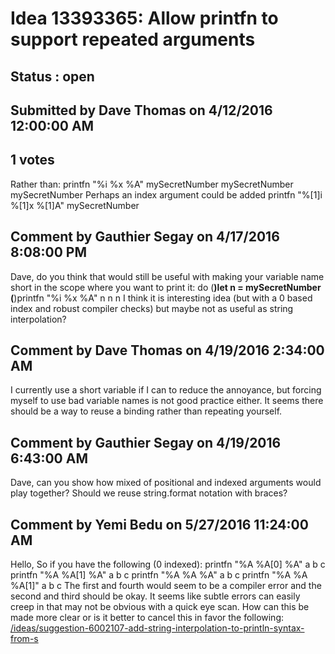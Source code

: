 # Idea 13393365: Allow printfn to support repeated arguments #

## Status : open

## Submitted by Dave Thomas on 4/12/2016 12:00:00 AM

## 1 votes

Rather than:
printfn "%i %x %A" mySecretNumber mySecretNumber mySecretNumber
Perhaps an index argument could be added
printfn "%[1]i %[1]x %[1]A" mySecretNumber


## Comment by Gauthier Segay on 4/17/2016 8:08:00 PM

Dave, do you think that would still be useful with making your variable name short in the scope where you want to print it:
do
(**)let n = mySecretNumber
(**)printfn "%i %x %A" n n n
I think it is interesting idea (but with a 0 based index and robust compiler checks) but maybe not as useful as string interpolation?

## Comment by Dave Thomas on 4/19/2016 2:34:00 AM

I currently use a short variable if I can to reduce the annoyance, but forcing myself to use bad variable names is not good practice either. It seems there should be a way to reuse a binding rather than repeating yourself.

## Comment by Gauthier Segay on 4/19/2016 6:43:00 AM

Dave, can you show how mixed of positional and indexed arguments would play together?
Should we reuse string.format notation with braces?

## Comment by Yemi Bedu on 5/27/2016 11:24:00 AM

Hello,
So if you have the following (0 indexed):
printfn "%A %A[0] %A" a b c
printfn "%A %A[1] %A" a b c
printfn "%A %A %A" a b c
printfn "%A %A %A[1]" a b c
The first and fourth would seem to be a compiler error and the second and third should be okay. It seems like subtle errors can easily creep in that may not be obvious with a quick eye scan. How can this be made more clear or is it better to cancel this in favor the following:
[/ideas/suggestion-6002107-add-string-interpolation-to-println-syntax-from-s](/ideas/suggestion-6002107-add-string-interpolation-to-println-syntax-from-s.md)
